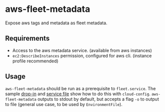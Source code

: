 # aws-fleet-metadata

Expose aws tags and metadata as fleet metadata.

## Requirements

* Access to the aws metadata service. (available from aws instances)
* `ec2:DescribeInstances` permission, configured for aws cli. (instance profile recommended)

## Usage

`aws-fleet-metadata` should be run as a prerequisite to `fleet.service`. The sample [drop-in](fleet-drop-in.conf) and [service file](aws-fleet-metadata.service) show how to do this with `cloud-config`. `aws-fleet-metadata` outputs to stdout by default, but accepts a flag `-o` to output to file (general use case, to be used by `EnvironmentFile`).
